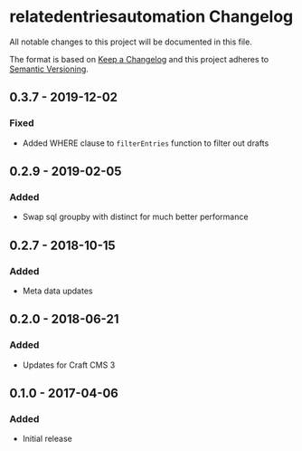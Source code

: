 # relatedentriesautomation Changelog

All notable changes to this project will be documented in this file.

The format is based on [Keep a Changelog](http://keepachangelog.com/) and this project adheres to [Semantic Versioning](http://semver.org/).

## 0.3.7 - 2019-12-02
### Fixed
- Added WHERE clause to `filterEntries` function to filter out drafts

## 0.2.9 - 2019-02-05
### Added
- Swap sql groupby with distinct for much better performance

## 0.2.7 - 2018-10-15
### Added
- Meta data updates

## 0.2.0 - 2018-06-21
### Added
- Updates for Craft CMS 3

## 0.1.0 - 2017-04-06
### Added
- Initial release
